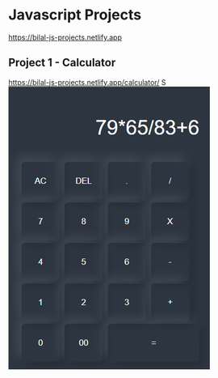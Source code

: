 # Javascript Projects

https://bilal-js-projects.netlify.app

## Project 1 - Calculator

https://bilal-js-projects.netlify.app/calculator/
S
![Alt text](image-1.png)
